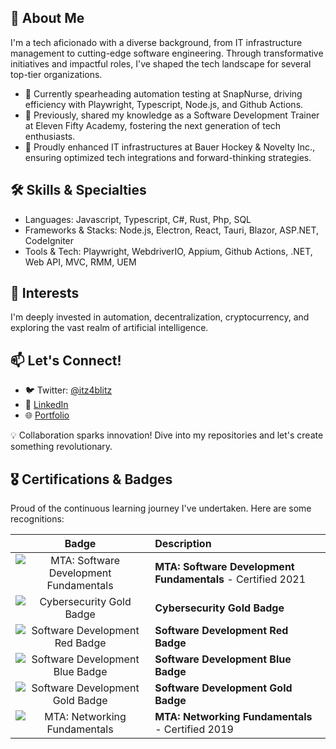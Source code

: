 ## 📌 About Me
I'm a tech aficionado with a diverse background, from IT infrastructure management to cutting-edge software engineering. Through transformative initiatives and impactful roles, I've shaped the tech landscape for several top-tier organizations.

- 🏢 Currently spearheading automation testing at SnapNurse, driving efficiency with Playwright, Typescript, Node.js, and Github Actions.
- 🍎 Previously, shared my knowledge as a Software Development Trainer at Eleven Fifty Academy, fostering the next generation of tech enthusiasts.
- 🔧 Proudly enhanced IT infrastructures at Bauer Hockey & Novelty Inc., ensuring optimized tech integrations and forward-thinking strategies.

## 🛠️ Skills & Specialties
- Languages: Javascript, Typescript, C#, Rust, Php, SQL
- Frameworks & Stacks: Node.js, Electron, React, Tauri, Blazor, ASP.NET, CodeIgniter
- Tools & Tech: Playwright, WebdriverIO, Appium, Github Actions, .NET, Web API, MVC, RMM, UEM

## 🌱 Interests
I'm deeply invested in automation, decentralization, cryptocurrency, and exploring the vast realm of artificial intelligence.

## 📫 Let's Connect!
- 🐦 Twitter: [@itz4blitz](https://twitter.com/itz4blitz)
- 🔗 [LinkedIn](https://www.linkedin.com/in/justinscroggins/)
- 🌐 [Portfolio](https://justinscroggins.dev)


💡 Collaboration sparks innovation! Dive into my repositories and let's create something revolutionary.


## 🎖️ Certifications & Badges

Proud of the continuous learning journey I've undertaken. Here are some recognitions:

| Badge | Description |
|:-----:|:------------|
| ![MTA: Software Development Fundamentals](https://images.credly.com/size/110x110/images/c2537593-9f53-4901-9207-f51376ce7150/MTA-Software_Development_Fundamentals-600x600.png) | **MTA: Software Development Fundamentals** - Certified 2021 |
| ![Cybersecurity Gold Badge](https://images.credly.com/size/110x110/images/2c05211c-3b35-40b7-a04c-51bccc762f4a/cybersecurity_badges_gold_600x600.png) | **Cybersecurity Gold Badge** |
| ![Software Development Red Badge](https://images.credly.com/size/110x110/images/b512a5de-4ecf-410e-88cc-a72e31370b3c/SD_Red.png) | **Software Development Red Badge** |
| ![Software Development Blue Badge](https://images.credly.com/size/110x110/images/2b720e39-20f1-4e9d-a915-9a1557d510e7/SD_Blue.png) | **Software Development Blue Badge** |
| ![Software Development Gold Badge](https://images.credly.com/size/110x110/images/b3cfa3c6-f360-4636-943d-acb5b9a3a2be/SD_gold_badge.png) | **Software Development Gold Badge** |
| ![MTA: Networking Fundamentals](https://images.credly.com/size/110x110/images/0c79e2b7-b5b7-4fcb-a3c0-1a5cc9b93f18/MTA-Networking-Fundamentals-2019.png) | **MTA: Networking Fundamentals** - Certified 2019 |
